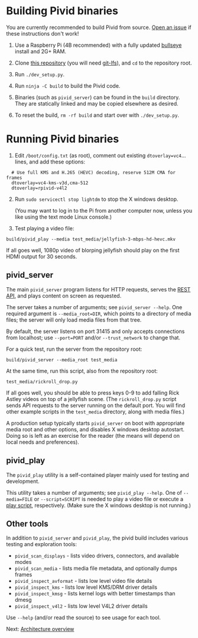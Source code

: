 # Building Pivid binaries

You are currently recommended to build Pivid from source.
[Open an issue](https://github.com/egnor/pivid/issues) if these
instructions don't work!

1. Use a Raspberry Pi (4B recommended) with a fully updated
[bullseye](https://www.raspberrypi.com/news/raspberry-pi-os-debian-bullseye/)
install and 2G+ RAM.

2. Clone [this repository](https://github.com/egnor/pivid) (you will need
[git-lfs](https://git-lfs.github.com/)), and `cd` to the repository root.

3. Run `./dev_setup.py`.

4. Run `ninja -C build` to build the Pivid code.

5. Binaries (such as `pivid_server`) can be found in the `build` directory.
They are statically linked and may be copied elsewhere as desired.

6. To reset the build, `rm -rf build` and start over with `./dev_setup.py`.

# Running Pivid binaries

1. Edit `/boot/config.txt` (as root), comment out existing
`dtoverlay=vc4`... lines, and add these options:

```
  # Use full KMS and H.265 (HEVC) decoding, reserve 512M CMA for frames
  dtoverlay=vc4-kms-v3d,cma-512
  dtoverlay=rpivid-v4l2
```

2. Run `sudo servicectl stop lightdm` to stop the X windows desktop.

   (You may want to log in to the Pi from another computer now, unless you
   like using the text mode Linux console.)

3. Test playing a video file:

```
build/pivid_play --media test_media/jellyfish-3-mbps-hd-hevc.mkv
```

If all goes well, 1080p video of blorping jellyfish should play on the
first HDMI output for 30 seconds.

## pivid_server

The main `pivid_server` program listens for HTTP requests, serves the
[REST API](protocol.md), and plays content on screen as requested.

The server takes a number of arguments; see `pivid_server --help`.
One required argument is `--media_root=DIR`, which points to a directory
of media files; the server will only load media files from that tree.

By default, the server listens on port 31415 and only accepts connections
from localhost; use `--port=PORT` and/or `--trust_network` to change that.

For a quick test, run the server from the repository root:

```
build/pivid_server --media_root test_media
```

At the same time, run this script, also from the repository root:

```
test_media/rickroll_drop.py
```

If all goes well, you should be able to press keys 0-9 to
add falling Rick Astley videos on top of a jellyfish scene.
(The `rickroll_drop.py` script sends API requests to the server
running on the default port. You will find other example scripts
in the `test_media` directory, along with media files.)

A production setup typically starts `pivid_server` on boot with
appropriate media root and other options, and disables X windows
desktop autostart. Doing so is left as an exercise for the reader
(the means will depend on local needs and preferences).

## pivid_play

The `pivid_play` utility is a self-contained player mainly used
for testing and development.

This utility takes a number of arguments; see `pivid_play --help`.
One of `--media=FILE` or `--script=SCRIPT` is needed to play
a video file or execute a [play script](script.md), respectively.
(Make sure the X windows desktop is not running.)

## Other tools

In addition to `pivid_server` and `pivid_play`, the pivid build includes
various testing and exploration tools:

* `pivid_scan_displays` - lists video drivers, connectors, and available modes
* `pivid_scan_media` - lists media file metadata, and optionally dumps frames
* `pivid_inspect_avformat` - lists low level video file details
* `pivid_inspect_kms` - lists low level KMS/DRM driver details
* `pivid_inspect_kmsg` - lists kernel logs with better timestamps than dmesg
* `pivid_inspect_v4l2` - lists low level V4L2 driver details

Use `--help` (and/or read the source) to see usage for each tool.

Next: [Architecture overview](architecture.md)
